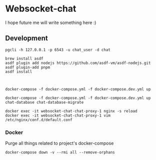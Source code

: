 # Websocket-chat

I hope future me will write something here :)

## Development

    pgcli -h 127.0.0.1 -p 6543 -u chat_user -d chat

    brew install asdf
    asdf plugin add nodejs https://github.com/asdf-vm/asdf-nodejs.git
    asdf plugin-add pnpm
    asdf install



    docker-compose -f docker-compose.yml -f docker-compose.dev.yml up

    docker-compose -f docker-compose.yml -f docker-compose.dev.yml up chat-database chat-database-migrate

    docker exec -it websocket-chat-chat-proxy-1 nginx -s reload
    docker exec -it websocket-chat-chat-proxy-1 vim /etc/nginx/conf.d/default.conf

### Docker

Purge all things related to project's docker-compose

    docker-compose down -v --rmi all --remove-orphans
